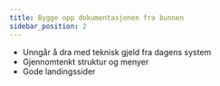 ```yaml
---
title: Bygge opp dokumentasjonen fra bunnen
sidebar_position: 2
---
```


- Unngår å dra med teknisk gjeld fra dagens system
- Gjennomtenkt struktur og menyer
- Gode landingssider
